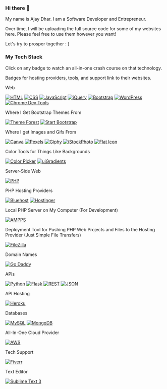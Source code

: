 ### Hi there 👋

My name is Ajay Dhar. I am a Software Developer and Entrepreneur.

Over time, I will be uploading the full source code for some of my websites here. Please feel free to use them however you want!

Let's try to prosper together : )

### My Tech Stack
Click on any badge to watch an all-in-one crash course on that technology.

Badges for hosting providers, tools, and support link to their websites.

Web

[![HTML](https://img.shields.io/badge/HMTL-E34F26?style=for-the-badge&logo=html5&logoColor=white)](https://www.youtube.com/watch?v=kDyJN7qQETA)
[![CSS](https://img.shields.io/badge/CSS-1572B6?style=for-the-badge&logo=css3&logoColor=white)](https://www.youtube.com/watch?v=CUxH_rWSI1k)
[![JavaScript](https://img.shields.io/badge/JavaScript-F7DF1E?style=for-the-badge&logo=javascript&logoColor=323330)](https://www.youtube.com/playlist?list=PLBA965A22D89CF13B)
[![jQuery](https://img.shields.io/badge/jQuery-0769AD?style=for-the-badge&logo=jquery&logoColor=white)](https://www.youtube.com/watch?v=BWXggB-T1jQ)
[![Bootstrap](https://img.shields.io/badge/Bootstrap-7952B3?style=for-the-badge&logo=bootstrap&logoColor=white)](https://www.youtube.com/watch?v=Jyvffr3aCp0)
[![WordPress](https://img.shields.io/badge/WordPress-21759B?style=for-the-badge&logo=wordpress&logoColor=white)](https://www.youtube.com/watch?v=AABmCvjd_iU)
[![Chrome Dev Tools](https://img.shields.io/badge/Chrome_Dev_Tools-4285F4?style=for-the-badge&logo=googlechrome&logoColor=white)](https://www.youtube.com/watch?v=x4q86IjJFag)

Where I Get Bootstrap Themes From

[![Theme Forest](https://img.shields.io/badge/Theme_Forest-81B441?style=for-the-badge)](https://themeforest.net/)
[![Start Bootstrap](https://img.shields.io/badge/Start_Bootstrap-e0234e?style=for-the-badge&logo=bootstrap&logoColor=white)](https://startbootstrap.com/themes)

Where I get Images and Gifs From

[![Canva](https://img.shields.io/badge/Canva-00C4CC?style=for-the-badge&logo=canva&logoColor=white)](https://www.canva.com)
[![Pexels](https://img.shields.io/badge/Pexels-05A081?style=for-the-badge&logo=pexels&logoColor=white)](https://www.pexels.com)
[![Giphy](https://img.shields.io/badge/Giphy-FF6666?style=for-the-badge&logo=giphy&logoColor=white)](https://giphy.com)
[![iStockPhoto](https://img.shields.io/badge/iStockPhoto-ED8B00?style=for-the-badge)](https://www.istockphoto.com)
[![Flat Icon](https://img.shields.io/badge/Flat_Icon-F7DF1E?style=for-the-badge)](https://www.flaticon.com)

Color Tools for Things Like Backgrounds

[![Color Picker](https://img.shields.io/badge/Color_Picker-007ACC?style=for-the-badge&logoColor=white)](https://www.w3schools.com/colors/colors_picker.asp)
[![uiGradients](https://img.shields.io/badge/uiGradients-FF1493?style=for-the-badge&logoColor=black)](https://uigradients.com/#DigitalWater)

Server-Side Web

[![PHP](https://img.shields.io/badge/PHP-777BB4?style=for-the-badge&logo=php&logoColor=white)](https://www.youtube.com/watch?v=pWBRjQBWuYA)

PHP Hosting Providers

[![Bluehost](https://img.shields.io/badge/Bluehost-231F20?style=for-the-badge&logoColor=white)](https://www.bluehost.com/)
[![Hostinger](https://img.shields.io/badge/Hostinger-673DE6?style=for-the-badge&logo=hostinger&logoColor=white)](https://www.hostinger.com/)

Local PHP Server on My Computer (For Development)

[![AMPPS](https://img.shields.io/badge/AMPPS-FB7A24?style=for-the-badge&logo=apache&logoColor=323330)](https://ampps.com/)

Deployment Tool for Pushing PHP Web Projects and Files to the Hosting Provider (Just Simple File Transfers)

[![FileZilla](https://img.shields.io/badge/FileZilla-BF0000?style=for-the-badge&logo=filezilla&logoColor=white)](https://filezilla-project.org/)

Domain Names

[![Go Daddy](https://img.shields.io/badge/Go_Daddy-1BDBDB?style=for-the-badge&logo=godaddy&logoColor=black)](https://www.godaddy.com/)

APIs

[![Python](https://img.shields.io/badge/Python-3776AB?style=for-the-badge&logo=python&logoColor=white)](https://www.youtube.com/watch?v=H1elmMBnykA)
[![Flask](https://img.shields.io/badge/Flask-000000?style=for-the-badge&logo=flask&logoColor=white)](https://www.youtube.com/watch?v=m5TKQF7WJzc)
[![REST](https://img.shields.io/badge/REST-FF1493?style=for-the-badge)](https://www.youtube.com/watch?v=-mN3VyJuCjM)
[![JSON](https://img.shields.io/badge/JSON-000000?style=for-the-badge&logo=json&logoColor=white)](https://www.youtube.com/watch?v=GpOO5iKzOmY)

API Hosting

[![Heroku](https://img.shields.io/badge/Heroku-430098?style=for-the-badge&logo=heroku&logoColor=orange)](https://www.heroku.com)

Databases

[![MySQL](https://img.shields.io/badge/MySQL-4479A1?style=for-the-badge&logo=mysql&logoColor=white)](https://www.youtube.com/watch?v=yPu6qV5byu4)
[![MongoDB](https://img.shields.io/badge/MongoDB-47A248?style=for-the-badge&logo=mongodb&logoColor=white)](https://www.youtube.com/playlist?list=PL4RCxklHWZ9v2lcat4oEVGQhZg6r4IQGV)

All-In-One Cloud Provider

[![AWS](https://img.shields.io/badge/AWS-FF9900?style=for-the-badge&logo=amazon&logoColor=white)](https://aws.amazon.com/)

Tech Support

[![Fiverr](https://img.shields.io/badge/Fiverr-1DBF73?style=for-the-badge&logo=fiverr&logoColor=white)](https://www.fiverr.com/)

Text Editor

[![Sublime Text 3](https://img.shields.io/badge/Sublime_Text_3-FF9800?style=for-the-badge&logo=sublimetext&logoColor=black)](https://www.sublimetext.com/)

